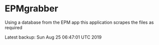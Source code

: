 # EPMgrabber
Using a database from the EPM app this application scrapes the files as required


Latest backup: Sun Aug 25 06:47:01 UTC 2019
